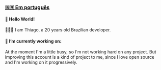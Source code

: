 ### [🇧🇷 Em português](README-pt.md)
#### 👋 Hello World!
<p>👱🏻‍♂️ I am Thiago, a 20 years old Brazilian developer.</p>
<h4>🔭 I’m currently working on:</h4>
<p>At the moment I'm a little busy, so I'm not working hard on any project. But improving this account is a kind of project to me, since I love open source and I'm working on it progressively.</p>
<!--
<h4>📫 How to reach me:</h4>
-->
<!--
<h4>📫 Onde me encontrar:</h4>

**thiagolauter/thiagolauter** is a ✨ _special_ ✨ repository because its `README.md` (this file) appears on your GitHub profile.

Here are some ideas to get you started:

- 🔭 I’m currently working on ...
- 🌱 I’m currently learning ...
- 📫 How to reach me: 
- ⚡ Fun fact: ...
-->
